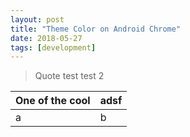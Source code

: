 ```yaml
---
layout: post
title: "Theme Color on Android Chrome"
date: 2018-05-27
tags: [development]
---
```


> Quote test
> test 2

| One of the cool | adsf |
| --- | --- |
| a | b |

